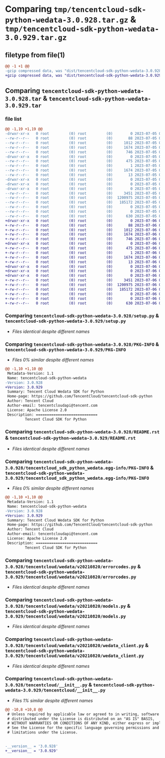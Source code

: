 # Comparing `tmp/tencentcloud-sdk-python-wedata-3.0.928.tar.gz` & `tmp/tencentcloud-sdk-python-wedata-3.0.929.tar.gz`

## filetype from file(1)

```diff
@@ -1 +1 @@
-gzip compressed data, was "dist/tencentcloud-sdk-python-wedata-3.0.928.tar", last modified: Wed Jul  5 00:37:57 2023, max compression
+gzip compressed data, was "dist/tencentcloud-sdk-python-wedata-3.0.929.tar", last modified: Thu Jul  6 00:38:44 2023, max compression
```

## Comparing `tencentcloud-sdk-python-wedata-3.0.928.tar` & `tencentcloud-sdk-python-wedata-3.0.929.tar`

### file list

```diff
@@ -1,19 +1,19 @@
-drwxr-xr-x   0 root         (0) root         (0)        0 2023-07-05 00:37:57.000000 tencentcloud-sdk-python-wedata-3.0.928/
--rw-r--r--   0 root         (0) root         (0)       88 2023-07-05 00:37:57.000000 tencentcloud-sdk-python-wedata-3.0.928/setup.cfg
--rw-r--r--   0 root         (0) root         (0)     1012 2023-07-05 00:37:57.000000 tencentcloud-sdk-python-wedata-3.0.928/setup.py
--rw-r--r--   0 root         (0) root         (0)     1674 2023-07-05 00:37:57.000000 tencentcloud-sdk-python-wedata-3.0.928/PKG-INFO
--rw-r--r--   0 root         (0) root         (0)      746 2023-07-05 00:37:57.000000 tencentcloud-sdk-python-wedata-3.0.928/README.rst
-drwxr-xr-x   0 root         (0) root         (0)        0 2023-07-05 00:37:57.000000 tencentcloud-sdk-python-wedata-3.0.928/tencentcloud_sdk_python_wedata.egg-info/
--rw-r--r--   0 root         (0) root         (0)      475 2023-07-05 00:37:57.000000 tencentcloud-sdk-python-wedata-3.0.928/tencentcloud_sdk_python_wedata.egg-info/SOURCES.txt
--rw-r--r--   0 root         (0) root         (0)        1 2023-07-05 00:37:57.000000 tencentcloud-sdk-python-wedata-3.0.928/tencentcloud_sdk_python_wedata.egg-info/dependency_links.txt
--rw-r--r--   0 root         (0) root         (0)     1674 2023-07-05 00:37:57.000000 tencentcloud-sdk-python-wedata-3.0.928/tencentcloud_sdk_python_wedata.egg-info/PKG-INFO
--rw-r--r--   0 root         (0) root         (0)       13 2023-07-05 00:37:57.000000 tencentcloud-sdk-python-wedata-3.0.928/tencentcloud_sdk_python_wedata.egg-info/top_level.txt
-drwxr-xr-x   0 root         (0) root         (0)        0 2023-07-05 00:37:57.000000 tencentcloud-sdk-python-wedata-3.0.928/tencentcloud/
-drwxr-xr-x   0 root         (0) root         (0)        0 2023-07-05 00:37:57.000000 tencentcloud-sdk-python-wedata-3.0.928/tencentcloud/wedata/
-drwxr-xr-x   0 root         (0) root         (0)        0 2023-07-05 00:37:57.000000 tencentcloud-sdk-python-wedata-3.0.928/tencentcloud/wedata/v20210820/
--rw-r--r--   0 root         (0) root         (0)     3451 2023-07-05 00:37:57.000000 tencentcloud-sdk-python-wedata-3.0.928/tencentcloud/wedata/v20210820/errorcodes.py
--rw-r--r--   0 root         (0) root         (0)  1200975 2023-07-05 00:37:57.000000 tencentcloud-sdk-python-wedata-3.0.928/tencentcloud/wedata/v20210820/models.py
--rw-r--r--   0 root         (0) root         (0)   185172 2023-07-05 00:37:57.000000 tencentcloud-sdk-python-wedata-3.0.928/tencentcloud/wedata/v20210820/wedata_client.py
--rw-r--r--   0 root         (0) root         (0)        0 2023-07-05 00:37:57.000000 tencentcloud-sdk-python-wedata-3.0.928/tencentcloud/wedata/v20210820/__init__.py
--rw-r--r--   0 root         (0) root         (0)        0 2023-07-05 00:37:57.000000 tencentcloud-sdk-python-wedata-3.0.928/tencentcloud/wedata/__init__.py
--rw-r--r--   0 root         (0) root         (0)      630 2023-07-05 00:37:57.000000 tencentcloud-sdk-python-wedata-3.0.928/tencentcloud/__init__.py
+drwxr-xr-x   0 root         (0) root         (0)        0 2023-07-06 00:38:44.000000 tencentcloud-sdk-python-wedata-3.0.929/
+-rw-r--r--   0 root         (0) root         (0)       88 2023-07-06 00:38:44.000000 tencentcloud-sdk-python-wedata-3.0.929/setup.cfg
+-rw-r--r--   0 root         (0) root         (0)     1012 2023-07-06 00:38:44.000000 tencentcloud-sdk-python-wedata-3.0.929/setup.py
+-rw-r--r--   0 root         (0) root         (0)     1674 2023-07-06 00:38:44.000000 tencentcloud-sdk-python-wedata-3.0.929/PKG-INFO
+-rw-r--r--   0 root         (0) root         (0)      746 2023-07-06 00:38:44.000000 tencentcloud-sdk-python-wedata-3.0.929/README.rst
+drwxr-xr-x   0 root         (0) root         (0)        0 2023-07-06 00:38:44.000000 tencentcloud-sdk-python-wedata-3.0.929/tencentcloud_sdk_python_wedata.egg-info/
+-rw-r--r--   0 root         (0) root         (0)      475 2023-07-06 00:38:44.000000 tencentcloud-sdk-python-wedata-3.0.929/tencentcloud_sdk_python_wedata.egg-info/SOURCES.txt
+-rw-r--r--   0 root         (0) root         (0)        1 2023-07-06 00:38:44.000000 tencentcloud-sdk-python-wedata-3.0.929/tencentcloud_sdk_python_wedata.egg-info/dependency_links.txt
+-rw-r--r--   0 root         (0) root         (0)     1674 2023-07-06 00:38:44.000000 tencentcloud-sdk-python-wedata-3.0.929/tencentcloud_sdk_python_wedata.egg-info/PKG-INFO
+-rw-r--r--   0 root         (0) root         (0)       13 2023-07-06 00:38:44.000000 tencentcloud-sdk-python-wedata-3.0.929/tencentcloud_sdk_python_wedata.egg-info/top_level.txt
+drwxr-xr-x   0 root         (0) root         (0)        0 2023-07-06 00:38:44.000000 tencentcloud-sdk-python-wedata-3.0.929/tencentcloud/
+drwxr-xr-x   0 root         (0) root         (0)        0 2023-07-06 00:38:44.000000 tencentcloud-sdk-python-wedata-3.0.929/tencentcloud/wedata/
+drwxr-xr-x   0 root         (0) root         (0)        0 2023-07-06 00:38:44.000000 tencentcloud-sdk-python-wedata-3.0.929/tencentcloud/wedata/v20210820/
+-rw-r--r--   0 root         (0) root         (0)     3451 2023-07-06 00:38:44.000000 tencentcloud-sdk-python-wedata-3.0.929/tencentcloud/wedata/v20210820/errorcodes.py
+-rw-r--r--   0 root         (0) root         (0)  1200975 2023-07-06 00:38:44.000000 tencentcloud-sdk-python-wedata-3.0.929/tencentcloud/wedata/v20210820/models.py
+-rw-r--r--   0 root         (0) root         (0)   185172 2023-07-06 00:38:44.000000 tencentcloud-sdk-python-wedata-3.0.929/tencentcloud/wedata/v20210820/wedata_client.py
+-rw-r--r--   0 root         (0) root         (0)        0 2023-07-06 00:38:44.000000 tencentcloud-sdk-python-wedata-3.0.929/tencentcloud/wedata/v20210820/__init__.py
+-rw-r--r--   0 root         (0) root         (0)        0 2023-07-06 00:38:44.000000 tencentcloud-sdk-python-wedata-3.0.929/tencentcloud/wedata/__init__.py
+-rw-r--r--   0 root         (0) root         (0)      630 2023-07-06 00:38:44.000000 tencentcloud-sdk-python-wedata-3.0.929/tencentcloud/__init__.py
```

### Comparing `tencentcloud-sdk-python-wedata-3.0.928/setup.py` & `tencentcloud-sdk-python-wedata-3.0.929/setup.py`

 * *Files identical despite different names*

### Comparing `tencentcloud-sdk-python-wedata-3.0.928/PKG-INFO` & `tencentcloud-sdk-python-wedata-3.0.929/PKG-INFO`

 * *Files 0% similar despite different names*

```diff
@@ -1,10 +1,10 @@
 Metadata-Version: 1.1
 Name: tencentcloud-sdk-python-wedata
-Version: 3.0.928
+Version: 3.0.929
 Summary: Tencent Cloud Wedata SDK for Python
 Home-page: https://github.com/TencentCloud/tencentcloud-sdk-python
 Author: Tencent Cloud
 Author-email: tencentcloudapi@tencent.com
 License: Apache License 2.0
 Description: ============================
         Tencent Cloud SDK for Python
```

### Comparing `tencentcloud-sdk-python-wedata-3.0.928/README.rst` & `tencentcloud-sdk-python-wedata-3.0.929/README.rst`

 * *Files identical despite different names*

### Comparing `tencentcloud-sdk-python-wedata-3.0.928/tencentcloud_sdk_python_wedata.egg-info/PKG-INFO` & `tencentcloud-sdk-python-wedata-3.0.929/tencentcloud_sdk_python_wedata.egg-info/PKG-INFO`

 * *Files 0% similar despite different names*

```diff
@@ -1,10 +1,10 @@
 Metadata-Version: 1.1
 Name: tencentcloud-sdk-python-wedata
-Version: 3.0.928
+Version: 3.0.929
 Summary: Tencent Cloud Wedata SDK for Python
 Home-page: https://github.com/TencentCloud/tencentcloud-sdk-python
 Author: Tencent Cloud
 Author-email: tencentcloudapi@tencent.com
 License: Apache License 2.0
 Description: ============================
         Tencent Cloud SDK for Python
```

### Comparing `tencentcloud-sdk-python-wedata-3.0.928/tencentcloud/wedata/v20210820/errorcodes.py` & `tencentcloud-sdk-python-wedata-3.0.929/tencentcloud/wedata/v20210820/errorcodes.py`

 * *Files identical despite different names*

### Comparing `tencentcloud-sdk-python-wedata-3.0.928/tencentcloud/wedata/v20210820/models.py` & `tencentcloud-sdk-python-wedata-3.0.929/tencentcloud/wedata/v20210820/models.py`

 * *Files identical despite different names*

### Comparing `tencentcloud-sdk-python-wedata-3.0.928/tencentcloud/wedata/v20210820/wedata_client.py` & `tencentcloud-sdk-python-wedata-3.0.929/tencentcloud/wedata/v20210820/wedata_client.py`

 * *Files identical despite different names*

### Comparing `tencentcloud-sdk-python-wedata-3.0.928/tencentcloud/__init__.py` & `tencentcloud-sdk-python-wedata-3.0.929/tencentcloud/__init__.py`

 * *Files 1% similar despite different names*

```diff
@@ -10,8 +10,8 @@
 # Unless required by applicable law or agreed to in writing, software
 # distributed under the License is distributed on an "AS IS" BASIS,
 # WITHOUT WARRANTIES OR CONDITIONS OF ANY KIND, either express or implied.
 # See the License for the specific language governing permissions and
 # limitations under the License.
 
 
-__version__ = '3.0.928'
+__version__ = '3.0.929'
```

